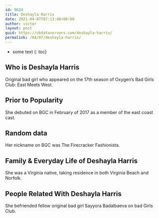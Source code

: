 ```yaml
---
id: 9624
title: Deshayla Harris
date: 2021-04-07T07:13:48+00:00
author: victor
layout: post
guid: https://ukdataservers.com/deshayla-harris/
permalink: /04/07/deshayla-harris/
---
```


* some text
{: toc}


## Who is Deshayla Harris



Original bad girl who appeared on the 17th season of Oxygen&#8217;s Bad Girls Club: East Meets West.

                
                
                
## Prior to Popularity



She debuted on BGC in February of 2017 as a member of the east coast cast.

                
                
                
## Random data



Her nickname on BGC was The Firecracker Fashionista.

                
                
                
## Family & Everyday Life of Deshayla Harris



She was a Virginia native, taking residence in both Virginia Beach and Norfolk.

                
                
                
## People Related With Deshayla Harris



She befriended fellow original bad girl Sayyora Badalbaeva on bad Girls Club.

                
              
            
          
          
          